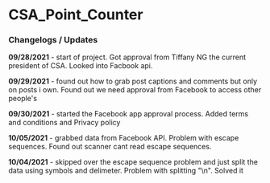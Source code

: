 # CSA_Point_Counter
### Changelogs / Updates
**09/28/2021** - start of project. Got approval from Tiffany NG the current president of CSA. Looked into Facbook api.

**09/29/2021** - found out how to grab post captions and comments but only on posts i own. Found out we need approval from Facebook to access other people's

**09/30/2021** - started the Facebook app approval process. Added terms and conditions and Privacy policy

**10/05/2021** - grabbed data from Facebook API. Problem with escape sequences. Found out scanner cant read escape sequences.

**10/04/2021** - skipped over the escape sequence problem and just split the data using symbols and delimeter. Problem with splitting "\n". Solved it


